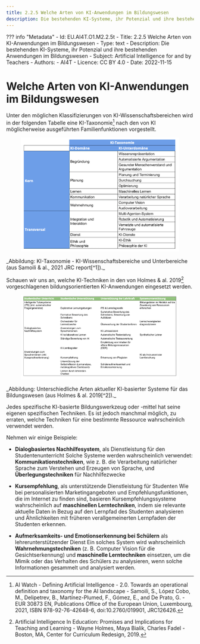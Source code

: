 ```yaml
---
title: 2.2.5 Welche Arten von KI-Anwendungen im Bildungswesen
description: Die bestehenden KI-Systeme, ihr Potenzial und ihre bestehenden Anwendungen im Bildungswesen
---
```

??? info "Metadata"
    - Id: EU.AI4T.O1.M2.2.5t
    - Title: 2.2.5 Welche Arten von KI-Anwendungen im Bildungswesen
    - Type: text
    - Description: Die bestehenden KI-Systeme, ihr Potenzial und ihre bestehenden Anwendungen im Bildungswesen
    - Subject: Artificial Intelligence for and by Teachers
    - Authors:
        - AI4T 
    - Licence: CC BY 4.0
    - Date: 2022-11-15

# Welche Arten von KI-Anwendungen im Bildungswesen

Unter den möglichen Klassifizierungen von KI-Wissenschaftsbereichen wird in der folgenden Tabelle eine KI-Taxonomie[^1] nach den von KI möglicherweise ausgeführten Familienfunktionen vorgestellt.
<figure>
  <img src="Images/AI-Taxonomy-Samoli-al-2021-de.png" alt="Image of AI Taxonomy"/>  
</figure>
_Abbildung: KI-Taxonomie - KI-Wissenschaftsbereiche und Unterbereiche (aus Samoili &amp; al., 2021 JRC report[^1])._

Schauen wir uns an, welche KI-Techniken in den von Holmes &amp; al. 2019[^2] vorgeschlagenen bildungsorientierten KI-Anwendungen eingesetzt werden.
<figure>
  <img src="Images/AIED-Holmes-systems-de.png" alt="Image of AI-based education-oriented systems"/>
</figure>
_Abbildung: Unterschiedliche Arten aktueller KI-basierter Systeme für das Bildungswesen (aus Holmes &amp; al. 2019[^2])._

Jedes spezifische KI-basierte Bildungswerkzeug oder -mittel hat seine eigenen spezifischen Techniken. Es ist jedoch manchmal möglich, zu erraten, welche Techniken für eine bestimmte Ressource wahrscheinlich verwendet werden.

Nehmen wir einige Beispiele:

- **Dialogbasiertes Nachhilfesystem**, als Dienstleistung für den Studentenunterricht
Solche Systeme werden wahrscheinlich verwendet: **Kommunikationstechniken**, wie z. B. die Verarbeitung natürlicher Sprache zum Verstehen und Erzeugen von Sprache, und **Überlegungstechniken** für Nachhilfezwecke

- **Kursempfehlung**, als unterstützende Dienstleistung für Studenten
Wie bei personalisierten Marketingangeboten und Empfehlungsfunktionen, die im Internet zu finden sind, basieren Kursempfehlungssysteme wahrscheinlich auf **maschinellen Lerntechniken**, indem sie relevante aktuelle Daten in Bezug auf den Lernpfad des Studenten analysieren und Ähnlichkeiten mit früheren verallgemeinerten Lernpfaden der Studenten erkennen.

- **Aufmerksamkeits- und Emotionserkennung bei Schülern** als lehrerunterstützender Dienst
Ein solches System wird wahrscheinlich **Wahrnehmungstechniken** (z. B. Computer Vision für die Gesichtserkennung) und **maschinelle Lerntechniken** einsetzen, um die Mimik oder das Verhalten des Schülers zu analysieren, wenn solche Informationen gesammelt und analysiert werden.


[^1]: AI Watch - Defining Artificial Intelligence - 2.0. Towards an operational definition and taxonomy for the AI landscape - Samoili, S., López Cobo, M., Delipetrev, B., Martínez-Plumed, F., Gómez, E., and De Prato, G. - EUR 30873 EN, Publications Office of the European Union, Luxembourg, 2021, ISBN 978-92-76-42648-6, doi:10.2760/019901, JRC126426.

[^2]: Artificial Intelligence In Education: Promises and Implications for Teaching and Learning - Wayne Holmes, Maya Bialik, Charles Fadel - Boston, MA, Center for Curriculum Redesign, 2019.
